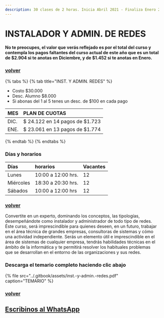 ```yaml
---
description: 30 clases de 2 horas. Inicia Abril 2021 - Finaliza Enero 2022
---
```


# INSTALADOR Y ADMIN. DE REDES

#### No te preocupes, el valor que verás reflejado es por el total del curso y contempla los pagos faltantes del curso actual de este año que es un total de $2.904 si te anotas en Diciembre, y de $1.452 si te anotas en Enero.

### [volver](../)

{% tabs %}
{% tab title="INST. Y ADMIN. REDES" %}
* Costo $30.000
* Desc. Alumno $8.000
* Si abonas del 1 al 5 tenes un desc. de $100 en cada pago

| MES | PLAN DE CUOTAS |
| :--- | :--- |
| DIC. | $ 24.122 en 14 pagos de $1.723 |
| ENE. | $ 23.061 en 13 pagos de $1.774 |
{% endtab %}
{% endtabs %}

### Días y horarios

| Días | horarios | Vacantes |
| :--- | :--- | :--- |
| Lunes | 10:00 a 12:00 hrs. | 12 |
| Miércoles | 18:30 a 20:30 hrs. | 12 |
| Sábados | 10:00 a 12:00 hrs | 12 |

### [volver](../)

Convertite en un experto, dominando los conceptos, las tipologías, desempeñándote como instalador y administrador de todo tipo de redes. Éste curso, será imprescindible para quienes deseen, en un futuro, trabajar en el área técnica de grandes empresas, consultoras de sistemas y cómo una actividad independiente. Serás un elemento útil e imprescindible en el área de sistemas de cualquier empresa, tendrás habilidades técnicas en el ámbito de la informática y te permitirá resolver los habituales problemas que se desarrollan en el entorno de las organizaciones y sus redes.

### Descarga el temario completo haciendo clic abajo

{% file src="../.gitbook/assets/inst.-y-admin.-redes.pdf" caption="TEMARIO" %}

### [volver](../)

## [Escribinos al WhatsApp](http://wa.me/5491164622877?text=Me%20interesa%20el%20curso%20de%20Inst.%20Adm.%20de%20Redes)


